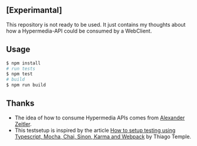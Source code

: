 ## [Experimantal]

This repository is not ready to be used.
It just contains my thoughts about how a Hypermedia-API could be consumed by a WebClient.

## Usage

```bash
$ npm install
# run tests
$ npm test
# build
$ npm run build
```

## Thanks

- The idea of how to consume Hypermedia APIs comes from [Alexander Zeitler](https://gist.github.com/AlexZeitler/7fd2a1ba8130d306526bf836b46b0813).
- This testsetup is inspired by the article [How to setup testing using Typescript, Mocha, Chai, Sinon, Karma and Webpack](https://templecoding.com/blog/2016/02/02/how-to-setup-testing-using-typescript-mocha-chai-sinon-karma-and-webpack/) by Thiago Temple.

